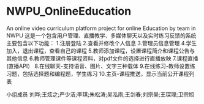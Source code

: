 # NWPU_OnlineEducation
An online video curriculum platform project for online Education by team in NWPU
这是一个包含用户管理、直播教学、多媒体聊天以及实时练习反馈的系统
主要包含以下功能：
1.注册登陆
2.查看并修改个人信息
3.管理员信息管理
4.学生加入，退出课程，查看自己的课程
5.教师添加课程，设置课程简介和课程公告与其他信息
6.教师管理课件等课程资料，对pdf文件的选择进行直播放映
7.课程直播(直播API）
8.在线聊天-支持语音、图片、文字三种载体
9.在线练习-教师设置练习题，包括选择题和编程题，学生练习
10.主页-课程推送，显示当前公开课程列表

小组成员
刘晔;王炫之;严少洁;李琪;朱松涛;吴泓雨;王剑春;刘宗昊;王琛理;卫宗旭
